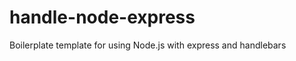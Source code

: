 handle-node-express
===================

Boilerplate template for using Node.js with express and handlebars
